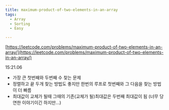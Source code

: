 ```yaml
---
title: maximum-product-of-two-elements-in-an-array
tags:
  - Array
  - Sorting
  - Easy

---
```

[https://leetcode.com/problems/maximum-product-of-two-elements-in-an-array/](https://leetcode.com/problems/maximum-product-of-two-elements-in-an-array/)

<!--more-->

15:21.06
- 가장 큰 첫번째와 두번째 수 찾는 문제
- 정렬하고 끝 두개 찾는 방법도 좋지만 한번의 루프로 첫번째와 그 다음을 찾는 방법이 더 빠름
- 최대값이 교체가 될때 그때의 기존(교체가 될)최대값은 두번째 최대값이 됨 (너무 당연한 이야기이긴 하지만...)
